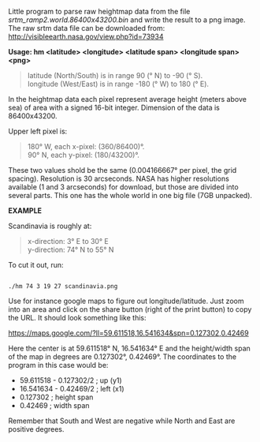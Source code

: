 Little program to parse raw heightmap data from the file *srtm_ramp2.world.86400x43200.bin*
and write the result to a png image. The raw srtm data file can be downloaded from:
http://visibleearth.nasa.gov/view.php?id=73934

**Usage: hm &lt;latitude&gt; &lt;longitude&gt; &lt;latitude span&gt; &lt;longitude span&gt; &lt;png&gt;**

> latitude (North/South) is in range 90 (° N) to -90 (° S).  
> longitude (West/East) is in range -180 (° W) to 180 (° E).

In the heightmap data each pixel represent average height
(meters above sea) of area with a signed 16-bit integer.
Dimension of the data is 86400x43200.

Upper left pixel is:
> 180° W, each x-pixel: (360/86400)°.  
> 90° N, each y-pixel: (180/43200)°.

These two values shold be the same (0.004166667° per pixel, the grid spacing). Resolution is 30 arcseconds. NASA has higher resolutions available (1 and 3 arcseconds) for download, but those are divided into several parts. This one has the whole world in one big file (7GB unpacked).


**EXAMPLE**

Scandinavia is roughly at:
> x-direction: 3° E to 30° E  
> y-direction: 74° N to 55° N

To cut it out, run:

<code>
./hm 74 3 19 27 scandinavia.png
</code>

Use for instance google maps to figure out longitude/latitude. Just zoom into an area
and click on the share button (right of the print button) to copy the URL. It should look
something like this:

https://maps.google.com/?ll=59.611518,16.541634&spn=0.127302,0.42469

Here the center is at 59.611518° N, 16.541634° E and the
height/width span of the map in degrees are 0.127302°, 0.42469°.
The coordinates to the program in this case would be:

* 59.611518 - 0.127302/2  ; up    (y1)
* 16.541634 - 0.42469/2   ; left  (x1)
* 0.127302                ; height span
* 0.42469                 ; width span

Remember that South and West are negative while North and East are positive degrees.
